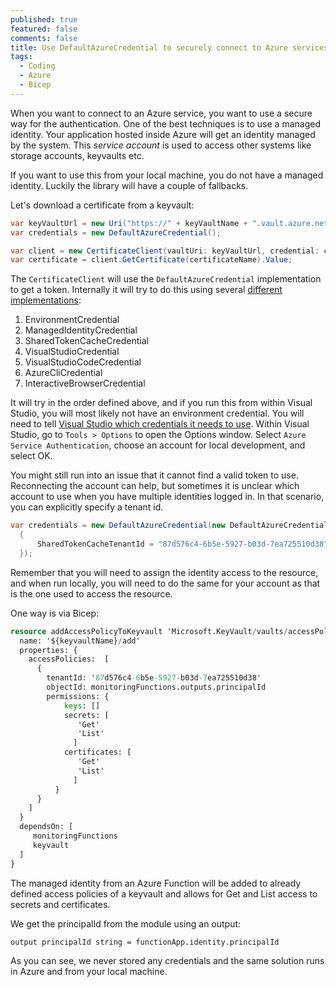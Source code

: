 ```yaml
---
published: true
featured: false
comments: false
title: Use DefaultAzureCredential to securely connect to Azure services from Visual Studio
tags:
  - Coding
  - Azure
  - Bicep
---
```


When you want to connect to an Azure service, you want to use a secure way for the authentication. One of the best techniques is to use a managed identity. Your application hosted inside Azure will get an identity managed by the system. This _service account_ is used to access other systems like storage accounts, keyvaults etc.

If you want to use this from your local machine, you do not have a managed identity. Luckily the library will have a couple of fallbacks.

Let's download a certificate from a keyvault:

```csharp
var keyVaultUrl = new Uri("https://" + keyVaultName + ".vault.azure.net");
var credentials = new DefaultAzureCredential();

var client = new CertificateClient(vaultUri: keyVaultUrl, credential: credentials);
var certificate = client.GetCertificate(certificateName).Value;
```

The `CertificateClient` will use the `DefaultAzureCredential` implementation to get a token. Internally it will try to do this using several [different implementations](https://docs.microsoft.com/en-us/dotnet/api/azure.identity.defaultazurecredential?view=azure-dotnet):

1. EnvironmentCredential
2. ManagedIdentityCredential
3. SharedTokenCacheCredential
4. VisualStudioCredential
5. VisualStudioCodeCredential
6. AzureCliCredential
7. InteractiveBrowserCredential

It will try in the order defined above, and if you run this from within Visual Studio, you will most likely not have an environment credential. You will need to tell [Visual Studio which credentials it needs to use](https://docs.microsoft.com/en-gb/dotnet/api/overview/azure/service-to-service-authentication#authenticating-to-azure-services). Within Visual Studio, go to `Tools > Options` to open the Options window. Select `Azure Service Authentication`, choose an account for local development, and select OK.

You might still run into an issue that it cannot find a valid token to use. Reconnecting the account can help, but sometimes it is unclear which account to use when you have multiple identities logged in.
In that scenario, you can explicitly specify a tenant id.

```csharp
var credentials = new DefaultAzureCredential(new DefaultAzureCredentialOptions
  {
      SharedTokenCacheTenantId = "87d576c4-6b5e-5927-b03d-7ea725510d38" // TenantId from the Azure AD
  });
```

Remember that you will need to assign the identity access to the resource, and when run locally, you will need to do the same for your account as that is the one used to access the resource.

One way is via Bicep:

```terraform
resource addAccessPolicyToKeyvault 'Microsoft.KeyVault/vaults/accessPolicies@2018-02-14' = {
  name: '${keyvaultName}/add'
  properties: {
    accessPolicies:  [
      {
        tenantId: '87d576c4-6b5e-5927-b03d-7ea725510d38'
        objectId: monitoringFunctions.outputs.principalId
        permissions: {
            keys: []
            secrets: [
               'Get'
               'List'
              ]
            certificates: [
               'Get' 
               'List'
              ]
          }
      }
    ]
  }
  dependsOn: [
     monitoringFunctions
     keyvault
  ]
}
```

The managed identity from an Azure Function will be added to already defined access policies of a keyvault and allows for Get and List access to secrets and certificates.

We get the principalId from the module using an output:

`output principalId string = functionApp.identity.principalId`

As you can see, we never stored any credentials and the same solution runs in Azure and from your local machine.
